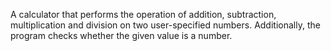 A calculator that performs the operation of addition, subtraction, multiplication and division on two user-specified numbers. Additionally, the program checks whether the given value is a number.
